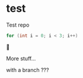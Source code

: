 # test
Test repo

```java
for (int i = 0; i < 3; i++)
```

:eyes:


More stuff...

with a branch ???
